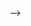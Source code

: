 <!-- ---
layout: page
permalink: /publications/
title: publications
description: publications by categories in reversed chronological order. generated by jekyll-scholar.
nav: true
nav_order: 2
---

<!-- _pages/publications.md -->

<!-- Bibsearch Feature

{% include bib_search.liquid %}

<div class="publications">

{% bibliography %}

</div> --> -->
